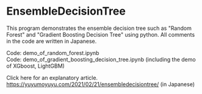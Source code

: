 # EnsembleDecisionTree

This program demonstrates the ensemble decision tree such as "Random Forest" and "Gradient Boosting Decision Tree" using python. All comments in the code are written in Japanese.

Code: demo_of_random_forest.ipynb  
Code: demo_of_gradient_boosting_decision_tree.ipynb (including the demo of XGboost, LightGBM)

Click here for an explanatory article. https://yuyumoyuyu.com/2021/02/21/ensembledecisiontree/ (in Japanese)
